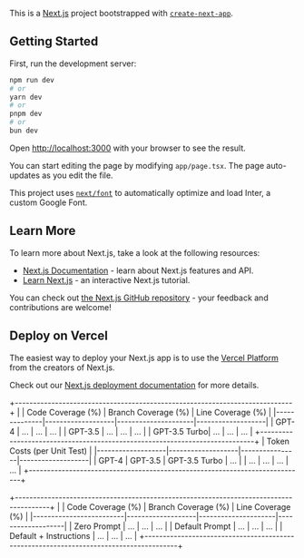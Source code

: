 This is a [Next.js](https://nextjs.org/) project bootstrapped with [`create-next-app`](https://github.com/vercel/next.js/tree/canary/packages/create-next-app).

## Getting Started

First, run the development server:

```bash
npm run dev
# or
yarn dev
# or
pnpm dev
# or
bun dev
```

Open [http://localhost:3000](http://localhost:3000) with your browser to see the result.

You can start editing the page by modifying `app/page.tsx`. The page auto-updates as you edit the file.

This project uses [`next/font`](https://nextjs.org/docs/basic-features/font-optimization) to automatically optimize and load Inter, a custom Google Font.

## Learn More

To learn more about Next.js, take a look at the following resources:

- [Next.js Documentation](https://nextjs.org/docs) - learn about Next.js features and API.
- [Learn Next.js](https://nextjs.org/learn) - an interactive Next.js tutorial.

You can check out [the Next.js GitHub repository](https://github.com/vercel/next.js/) - your feedback and contributions are welcome!

## Deploy on Vercel

The easiest way to deploy your Next.js app is to use the [Vercel Platform](https://vercel.com/new?utm_medium=default-template&filter=next.js&utm_source=create-next-app&utm_campaign=create-next-app-readme) from the creators of Next.js.

Check out our [Next.js deployment documentation](https://nextjs.org/docs/deployment) for more details.





+----------------------------------------------------------------------------+
|              | Code Coverage (%) | Branch Coverage (%) | Line Coverage (%) |
|--------------|-------------------|---------------------|-------------------|
| GPT-4        |        ...        |          ...        |         ...       |
| GPT-3.5      |        ...        |          ...        |         ...       |
| GPT-3.5 Turbo|        ...        |          ...        |         ...       |
+----------------------------------------------------------------------------+
| Token Costs (per Unit Test)                                                |
|-------------------|-------------------|----------------|-------------------|
| GPT-4             | GPT-3.5           | GPT-3.5 Turbo  |        ...        |
|        ...        |        ...        |     ...        |        ...        |
+----------------------------------------------------------------------------+




+---------------------------------------------------------------------------------------+
|                         | Code Coverage (%) | Branch Coverage (%) | Line Coverage (%) |
|-------------------------|-------------------|---------------------|-------------------|
| Zero Prompt             |        ...        |          ...        |         ...       |
| Default Prompt          |        ...        |          ...        |         ...       |
| Default + Instructions  |        ...        |          ...        |         ...       |
+---------------------------------------------------------------------------------------+
